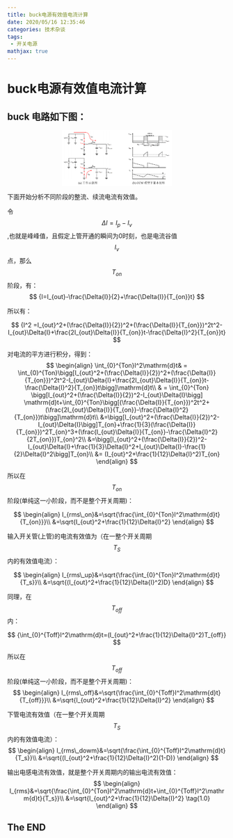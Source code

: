 ```yaml
---
title: buck电源有效值电流计算
date: 2020/05/16 12:35:46
categories: 技术杂谈
tags:
 - 开关电源
mathjax: true
---
```

# buck电源有效值电流计算

## buck 电路如下图：

<div  align="center">
<img src="./buck电源有效值电流计算/figure1_buck_current.png" width = "50%" height = "50%" alt="buck电路拓扑" align=center />
</div>

下面开始分析不同阶段的整流、续流电流有效值。
<!-- more -->

令$$\Delta I = I_p-I_v$$,也就是峰峰值，且假定上管开通的瞬间为0时刻，也是电流谷值$$I_v$$点，那么$$T_{on}$$阶段，有：
$$
{I=I_{out}-\frac{\Delta{I}}{2}+\frac{\Delta{I}}{T_{on}}t}
$$

所以有：

$$
{I^2 =I_{out}^2+(\frac{\Delta{I}}{2})^2+(\frac{\Delta{I}}{T_{on}})^2t^2-I_{out}\Delta{I}+\frac{2I_{out}\Delta{I}}{T_{on}}t-\frac{\Delta{I}^2}{T_{on}}t}
$$


对电流的平方进行积分，得到：
$$
\begin{align}
\int_{0}^{Ton}I^2\mathrm{d}t& = \int_{0}^{Ton}\bigg[I_{out}^2+(\frac{\Delta{I}}{2})^2+(\frac{\Delta{I}}{T_{on}})^2t^2-I_{out}\Delta{I}+\frac{2I_{out}\Delta{I}}{T_{on}}t-\frac{\Delta{I}^2}{T_{on}}t\bigg]\mathrm{d}t\\
& = \int_{0}^{Ton} \bigg[I_{out}^2+(\frac{\Delta{I}}{2})^2-I_{out}\Delta{I}\bigg] \mathrm{d}t+\int_{0}^{Ton}\bigg[(\frac{\Delta{I}}{T_{on}})^2t^2+(\frac{2I_{out}\Delta{I}}{T_{on}}-\frac{\Delta{I}^2}{T_{on}})t\bigg]\mathrm{d}t\\
&=\bigg[I_{out}^2+(\frac{\Delta{I}}{2})^2-I_{out}\Delta{I}\bigg]T_{on}+\frac{1}{3}(\frac{\Delta{I}}{T_{on}})^2T_{on}^3+(\frac{I_{out}\Delta{I}}{T_{on}}-\frac{\Delta{I}^2}{2T_{on}})T_{on}^2\\
&=\bigg[I_{out}^2+(\frac{\Delta{I}}{2})^2-I_{out}\Delta{I}+\frac{1}{3}\Delta{I}^2+I_{out}\Delta{I}-\frac{1}{2}\Delta{I}^2\bigg]T_{on}\\
&= (I_{out}^2+\frac{1}{12}\Delta{I}^2)T_{on}
\end{align}
$$

所以在$$T_{on}$$阶段(单纯这一小阶段，而不是整个开关周期)：

$$
\begin{align}
I_{rms\_on}&=\sqrt{\frac{\int_{0}^{Ton}I^2\mathrm{d}t}{T_{on}}}\\
&=\sqrt{I_{out}^2+\frac{1}{12}\Delta{I}^2}
\end{align}
$$

输入开关管(上管)的电流有效值为（在一整个开关周期$$T_S$$内的有效值电流）：

$$
\begin{align}
I_{rms\_up}&=\sqrt{\frac{\int_{0}^{Ton}I^2\mathrm{d}t}{T_s}}\\
&=\sqrt{(I_{out}^2+\frac{1}{12}\Delta{I}^2)D}
\end{align}
$$

同理，在$$T_{off}$$内：

$$
{\int_{0}^{Toff}I^2\mathrm{d}t=(I_{out}^2+\frac{1}{12}\Delta{I}^2)T_{off}}
$$

所以在$$T_{off}$$阶段(单纯这一小阶段，而不是整个开关周期)：
$$
\begin{align}
I_{rms\_off}&=\sqrt{\frac{\int_{0}^{Toff}I^2\mathrm{d}t}{T_{off}}}\\
&=\sqrt{I_{out}^2+\frac{1}{12}\Delta{I}^2}
\end{align}
$$

下管电流有效值（在一整个开关周期$$T_{S}$$内的有效值电流）：
$$
\begin{align}
I_{rms\_dowm}&=\sqrt{\frac{\int_{0}^{Toff}I^2\mathrm{d}t}{T_s}}\\
&=\sqrt{(I_{out}^2+\frac{1}{12}\Delta{I}^2)(1-D)}
\end{align}
$$

输出电感电流有效值，就是整个开关周期内的输出电流有效值：
$$
\begin{align}
I_{rms}&=\sqrt{\frac{\int_{0}^{Ton}I^2\mathrm{d}t+\int_{0}^{Toff}I^2\mathrm{d}t}{T_s}}\\
&=\sqrt{I_{out}^2+\frac{1}{12}\Delta{I}^2} \tag{1.0}
\end{align}
$$

## The END
